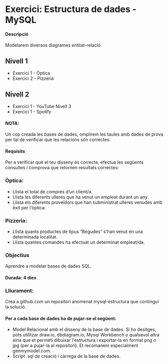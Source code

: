 # Exercici: Estructura de dades - MySQL
#### Descripció
Modelarem diversos diagrames entitat-relació.
## Nivell 1
- Exercici 1 - Òptica
- Exercici 2 - Pizzeria
## Nivell 2
- Exercici 1 - YouTube
Nivell 3
- Exercici 1 - Spotify
   
#### NOTA:
Un cop creada les bases de dades, omplirem les taules amb dades de prova per tal de verificar que les relacions són correctes.
#### Requisits
Per a verificar que el teu disseny és correcte, efectua les següents consultes i comprova que retornen resultats correctes:
### Òptica:
- Llista el total de compres d’un client/a.
- Llista les diferents ulleres que ha venut un empleat durant un any.
- Llista els diferents proveïdors que han subministrat ulleres venudes amb èxit per l'òptica.
### Pizzeria:
- Llista quants productes de tipus “Begudes” s'han venut en una determinada localitat.
- Llista quantes comandes ha efectuat un determinat empleat/da.
### Objectius
Aprendre a modelar bases de dades SQL.
#### Durada: 4 dies
### Lliurament:
Crea a github.com un repositori anomenat mysql-estructura que contingui la solució.  
#### Per a cada base de dades ha de pujar-se el següent:
- Model Relacional amb el disseny de la base de dades. 
Si ho desitges, pots utilitzar draw.io, dbdiagram.io, Mysql Workbench o qualsevol altra eina que et permeti dibuixar l'estructura i exportar-la en format png o jpg (per a pujar-la al repositori). Et recomanem especialment genmymodel.com.
- Script .sql de creació i càrrega de la base de dades.